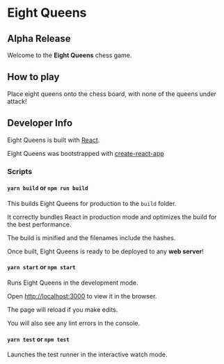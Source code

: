 # Eight Queens

## Alpha Release

Welcome to the **Eight Queens** chess game.

## How to play

Place eight queens onto the chess board, 
with none of the queens under attack!

## Developer Info

Eight Queens is built with [React](https://reactjs.org/).

Eight Queens was bootstrapped with [create-react-app](https://facebook.github.io/create-react-app/)

### Scripts

#### `yarn build` or `npm run build`

This builds Eight Queens for production to the `build` folder.

It correctly bundles React in production mode and optimizes the build for the best performance.

The build is minified and the filenames include the hashes.

Once built, Eight Queens is ready to be deployed to any **web server**!

#### `yarn start` or `npm start`

Runs Eight Queens in the development mode.

Open [http://localhost:3000](http://localhost:3000) to view it in the browser.

The page will reload if you make edits.

You will also see any lint errors in the console.

#### `yarn test` or `npm test`

Launches the test runner in the interactive watch mode.
